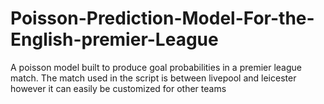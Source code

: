# Poisson-Prediction-Model-For-the-English-premier-League
A poisson model built to produce goal probabilities in  a premier league match.
The match used in the script is between livepool and leicester however it can easily be customized for other teams
